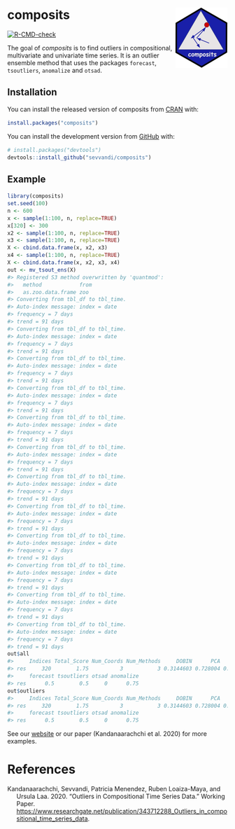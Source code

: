 
<!-- README.md is generated from README.Rmd. Please edit that file -->

# composits <a href='https://sevvandi.github.io/composits/'><img src='man/figures/logo.png' align="right" height="138" /></a>

<!-- badges: start -->
[![R-CMD-check](https://github.com/sevvandi/composits/workflows/R-CMD-check/badge.svg)](https://github.com/sevvandi/composits/actions)
<!-- badges: end -->

The goal of *composits* is to find outliers in compositional,
multivariate and univariate time series. It is an outlier ensemble
method that uses the packages `forecast`, `tsoutliers`, `anomalize` and
`otsad`.

## Installation

You can install the released version of composits from
[CRAN](https://CRAN.R-project.org) with:

``` r
install.packages("composits")
```

You can install the development version from
[GitHub](https://github.com/) with:

``` r
# install.packages("devtools")
devtools::install_github("sevvandi/composits")
```

## Example

``` r
library(composits)
set.seed(100)
n <- 600
x <- sample(1:100, n, replace=TRUE)
x[320] <- 300
x2 <- sample(1:100, n, replace=TRUE)
x3 <- sample(1:100, n, replace=TRUE)
X <- cbind.data.frame(x, x2, x3)
x4 <- sample(1:100, n, replace=TRUE)
X <- cbind.data.frame(x, x2, x3, x4)
out <- mv_tsout_ens(X)
#> Registered S3 method overwritten by 'quantmod':
#>   method            from
#>   as.zoo.data.frame zoo
#> Converting from tbl_df to tbl_time.
#> Auto-index message: index = date
#> frequency = 7 days
#> trend = 91 days
#> Converting from tbl_df to tbl_time.
#> Auto-index message: index = date
#> frequency = 7 days
#> trend = 91 days
#> Converting from tbl_df to tbl_time.
#> Auto-index message: index = date
#> frequency = 7 days
#> trend = 91 days
#> Converting from tbl_df to tbl_time.
#> Auto-index message: index = date
#> frequency = 7 days
#> trend = 91 days
#> Converting from tbl_df to tbl_time.
#> Auto-index message: index = date
#> frequency = 7 days
#> trend = 91 days
#> Converting from tbl_df to tbl_time.
#> Auto-index message: index = date
#> frequency = 7 days
#> trend = 91 days
#> Converting from tbl_df to tbl_time.
#> Auto-index message: index = date
#> frequency = 7 days
#> trend = 91 days
#> Converting from tbl_df to tbl_time.
#> Auto-index message: index = date
#> frequency = 7 days
#> trend = 91 days
#> Converting from tbl_df to tbl_time.
#> Auto-index message: index = date
#> frequency = 7 days
#> trend = 91 days
#> Converting from tbl_df to tbl_time.
#> Auto-index message: index = date
#> frequency = 7 days
#> trend = 91 days
#> Converting from tbl_df to tbl_time.
#> Auto-index message: index = date
#> frequency = 7 days
#> trend = 91 days
#> Converting from tbl_df to tbl_time.
#> Auto-index message: index = date
#> frequency = 7 days
#> trend = 91 days
out$all
#>     Indices Total_Score Num_Coords Num_Methods     DOBIN      PCA       ICA
#> res     320        1.75          3           3 0.3144603 0.728004 0.7075357
#>     forecast tsoutliers otsad anomalize
#> res      0.5        0.5     0      0.75
out$outliers
#>     Indices Total_Score Num_Coords Num_Methods     DOBIN      PCA       ICA
#> res     320        1.75          3           3 0.3144603 0.728004 0.7075357
#>     forecast tsoutliers otsad anomalize
#> res      0.5        0.5     0      0.75
```

See our [website](https://sevvandi.github.io/composits/index.html) or
our paper (Kandanaarachchi et al. 2020) for more examples.

# References

<div id="refs" class="references csl-bib-body hanging-indent">

<div id="ref-composits" class="csl-entry">

Kandanaarachchi, Sevvandi, Patricia Menendez, Ruben Loaiza-Maya, and
Ursula Laa. 2020. “Outliers in Compositional Time Series Data.” Working
Paper.
<https://www.researchgate.net/publication/343712288_Outliers_in_compositional_time_series_data>.

</div>

</div>
